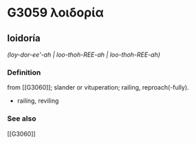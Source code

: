 # G3059 λοιδορία

## loidoría

_(loy-dor-ee'-ah | loo-thoh-REE-ah | loo-thoh-REE-ah)_

### Definition

from [[G3060]]; slander or vituperation; railing, reproach(-fully).

- railing, reviling

### See also

[[G3060]]


